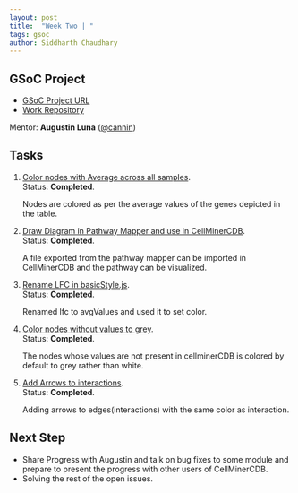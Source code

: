 ```yaml
---
layout: post
title:  "Week Two | "
tags: gsoc
author: Siddharth Chaudhary
---
```


## GSoC Project

- [GSoC Project URL](https://summerofcode.withgoogle.com/programs/2023/projects/9bSOdy71)
- [Work Repository](https://github.com/sidd-2203/cellminercdb)

Mentor:
**Augustin Luna** ([@cannin](https://github.com/cannin))

## Tasks

1. [Color nodes with Average across all samples](https://github.com/cannin/gsoc_2023_cellminercdb_networks/issues/3).  
    Status: **Completed**.        
    
    Nodes are colored as per the average values of the genes depicted in the table.


2. [Draw Diagram in Pathway Mapper and use in CellMinerCDB](https://github.com/cannin/gsoc_2023_cellminercdb_networks/issues/10).  
    Status: **Completed**.        
    
    A file exported from the pathway mapper can be imported in CellMinerCDB and the pathway can be visualized.
   

3. [Rename LFC in basicStyle.js](https://github.com/cannin/gsoc_2023_cellminercdb_networks/issues/11).  
    Status: **Completed**.

    Renamed lfc to avgValues and used it to set color.     
     

4. [Color nodes without values to grey](https://github.com/cannin/gsoc_2023_cellminercdb_networks/issues/15).  
    Status: **Completed**.  

    The nodes whose values are not present in cellminerCDB is colored by default to grey rather than white.

5. [Add Arrows to interactions](https://github.com/cannin/gsoc_2023_cellminercdb_networks/issues/16).  
    Status: **Completed**.  

    Adding arrows to edges(interactions) with the same color as interaction.


## Next Step

- Share Progress with Augustin and talk on bug fixes to some module and prepare to present the progress with other users of CellMinerCDB.
- Solving the rest of the open issues.
